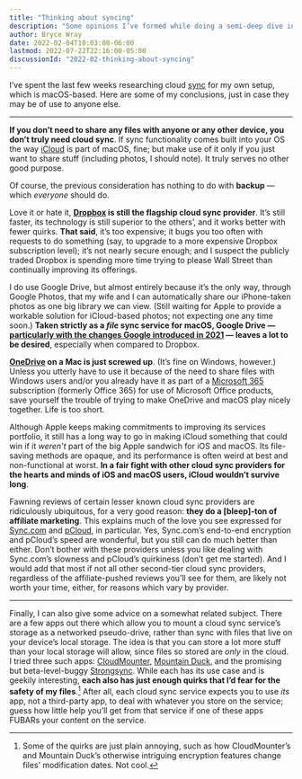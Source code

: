 ```yaml
---
title: "Thinking about syncing"
description: "Some opinions I’ve formed while doing a semi-deep dive into cloud sync on macOS."
author: Bryce Wray
date: 2022-02-04T10:03:00-06:00
lastmod: 2022-07-22T22:16:00-05:00
discussionId: "2022-02-thinking-about-syncing"
---
```


I’ve spent the last few weeks researching cloud [sync](https://en.wikipedia.org/wiki/File_synchronization) for my own setup, which is macOS-based. Here are some of my conclusions, just in case they may be of use to anyone else.

---

**If you don’t need to share any files with anyone or any other device, you don’t truly need cloud sync**. If sync functionality comes built into your OS the way [iCloud](https://www.apple.com/icloud/) is part of macOS, fine; but make use of it only if you just want to share stuff (including photos, I should note). It truly serves no other good purpose.

Of course, the previous consideration has nothing to do with **backup** — which *everyone* should do.

Love it or hate it, **[Dropbox](https://dropbox.com) is still the flagship cloud sync provider**. It’s still faster, its technology is still superior to the others’, and it works better with fewer quirks. **That said**, it’s too expensive; it bugs you too often with requests to do something (say, to upgrade to a more expensive Dropbox subscription level); it’s not nearly secure enough; and I suspect the publicly traded Dropbox is spending more time trying to please Wall Street than continually improving its offerings.

I do use Google Drive, but almost entirely because it’s the only way, through Google Photos, that my wife and I can automatically share our iPhone-taken photos as one big library we can view. (Still waiting for Apple to provide a workable solution for iCloud-based photos; not expecting one any time soon.) **Taken strictly as a *file* sync service for macOS, Google Drive — [particularly with the changes Google introduced in 2021](https://gizmodo.com/everything-you-need-to-know-about-google-drives-big-cha-1847421108) — leaves a lot to be desired**, especially when compared to Dropbox.

**[OneDrive](https://www.microsoft.com/en-us/microsoft-365/onedrive/online-cloud-storage) on a Mac is just screwed up**. (It’s fine on Windows, however.) Unless you utterly have to use it because of the need to share files with Windows users and/or you already have it as part of a [Microsoft 365](https://www.microsoft.com/en-us/microsoft-365) subscription (formerly Office 365) for use of Microsoft Office products, save yourself the trouble of trying to make OneDrive and macOS play nicely together. Life is too short.

Although Apple keeps making commitments to improving its services portfolio, it still has a long way to go in making iCloud something that could win if it *weren’t* part of the big Apple sandwich for iOS and macOS. Its file-saving methods are opaque, and its performance is often weird at best and non-functional at worst. **In a fair fight with other cloud sync providers for the hearts and minds of iOS and macOS users, iCloud wouldn’t survive long**.

Fawning reviews of certain lesser known cloud sync providers are ridiculously ubiquitous, for a very good reason: **they do a [bleep]-ton of affiliate marketing**. This explains much of the love you see expressed for [Sync.com](https://sync.com) and [pCloud](https://pcloud.com), in particular. Yes, Sync.com’s end-to-end encryption and pCloud’s speed are wonderful, but you still can do much better than either. Don’t bother with these providers unless you like dealing with Sync.com’s slowness and pCloud’s quirkiness (don’t get me started). And I would add that most if not all other second-tier cloud sync providers, regardless of the affiliate-pushed reviews you’ll see for them, are likely not worth your time, either, for reasons which vary by provider.

---

Finally, I can also give some advice on a somewhat related subject. There are a few apps out there which allow you to mount a cloud sync service’s storage as a networked pseudo-drive, rather than sync with files that live on your device’s local storage. The idea is that you can store a lot more stuff than your local storage will allow, since files so stored are *only* in the cloud. I tried three such apps: [CloudMounter](https://cloudmounter.net), [Mountain Duck](https://mountainduck.io), and the promising but beta-level-buggy [Strongsync](https://expandrive.com/strongsync/). While each has its use case and is geekily interesting, **each also has just enough quirks that I’d fear for the safety of my files**.[^1] After all, each cloud sync service expects you to use *its* app, not a third-party app, to deal with whatever you store on the service; guess how little help you’ll get from that service if one of these apps FUBARs your content on the service.

[^1]:	Some of the quirks are just plain annoying, such as how CloudMounter’s and Mountain Duck’s otherwise intriguing encryption features change files’ modification dates. Not cool.
